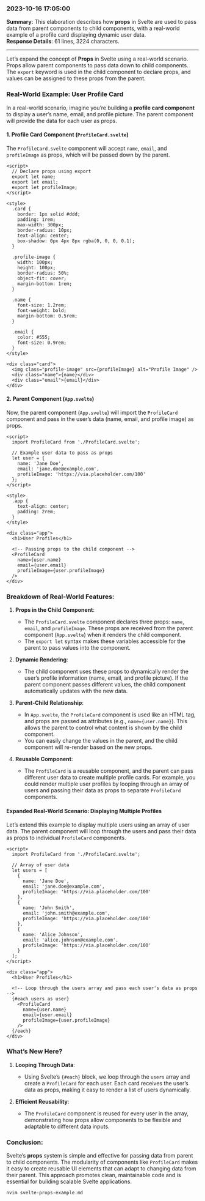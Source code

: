### 2023-10-16 17:05:00

**Summary**: This elaboration describes how **props** in Svelte are used to pass data from parent components to child components, with a real-world example of a profile card displaying dynamic user data.  
**Response Details**: 61 lines, 3224 characters.

---

Let’s expand the concept of **Props** in Svelte using a real-world scenario. Props allow parent components to pass data down to child components. The `export` keyword is used in the child component to declare props, and values can be assigned to these props from the parent.

### Real-World Example: User Profile Card

In a real-world scenario, imagine you’re building a **profile card component** to display a user’s name, email, and profile picture. The parent component will provide the data for each user as props.

#### 1. **Profile Card Component (`ProfileCard.svelte`)**

The `ProfileCard.svelte` component will accept `name`, `email`, and `profileImage` as props, which will be passed down by the parent.

```svelte
<script>
  // Declare props using export
  export let name;
  export let email;
  export let profileImage;
</script>

<style>
  .card {
    border: 1px solid #ddd;
    padding: 1rem;
    max-width: 300px;
    border-radius: 10px;
    text-align: center;
    box-shadow: 0px 4px 8px rgba(0, 0, 0, 0.1);
  }

  .profile-image {
    width: 100px;
    height: 100px;
    border-radius: 50%;
    object-fit: cover;
    margin-bottom: 1rem;
  }

  .name {
    font-size: 1.2rem;
    font-weight: bold;
    margin-bottom: 0.5rem;
  }

  .email {
    color: #555;
    font-size: 0.9rem;
  }
</style>

<div class="card">
  <img class="profile-image" src={profileImage} alt="Profile Image" />
  <div class="name">{name}</div>
  <div class="email">{email}</div>
</div>
```

#### 2. **Parent Component (`App.svelte`)**

Now, the parent component (`App.svelte`) will import the `ProfileCard` component and pass in the user’s data (name, email, and profile image) as props.

```svelte
<script>
  import ProfileCard from './ProfileCard.svelte';

  // Example user data to pass as props
  let user = {
    name: 'Jane Doe',
    email: 'jane.doe@example.com',
    profileImage: 'https://via.placeholder.com/100'
  };
</script>

<style>
  .app {
    text-align: center;
    padding: 2rem;
  }
</style>

<div class="app">
  <h1>User Profiles</h1>

  <!-- Passing props to the child component -->
  <ProfileCard
    name={user.name}
    email={user.email}
    profileImage={user.profileImage}
  />
</div>
```

### Breakdown of Real-World Features:

1. **Props in the Child Component**:

   - The `ProfileCard.svelte` component declares three props: `name`, `email`, and `profileImage`. These props are received from the parent component (`App.svelte`) when it renders the child component.
   - The `export let` syntax makes these variables accessible for the parent to pass values into the component.

2. **Dynamic Rendering**:

   - The child component uses these props to dynamically render the user’s profile information (name, email, and profile picture). If the parent component passes different values, the child component automatically updates with the new data.

3. **Parent-Child Relationship**:

   - In `App.svelte`, the `ProfileCard` component is used like an HTML tag, and props are passed as attributes (e.g., `name={user.name}`). This allows the parent to control what content is shown by the child component.
   - You can easily change the values in the parent, and the child component will re-render based on the new props.

4. **Reusable Component**:
   - The `ProfileCard` is a reusable component, and the parent can pass different user data to create multiple profile cards. For example, you could render multiple user profiles by looping through an array of users and passing their data as props to separate `ProfileCard` components.

#### Expanded Real-World Scenario: Displaying Multiple Profiles

Let’s extend this example to display multiple users using an array of user data. The parent component will loop through the users and pass their data as props to individual `ProfileCard` components.

```svelte
<script>
  import ProfileCard from './ProfileCard.svelte';

  // Array of user data
  let users = [
    {
      name: 'Jane Doe',
      email: 'jane.doe@example.com',
      profileImage: 'https://via.placeholder.com/100'
    },
    {
      name: 'John Smith',
      email: 'john.smith@example.com',
      profileImage: 'https://via.placeholder.com/100'
    },
    {
      name: 'Alice Johnson',
      email: 'alice.johnson@example.com',
      profileImage: 'https://via.placeholder.com/100'
    }
  ];
</script>

<div class="app">
  <h1>User Profiles</h1>

  <!-- Loop through the users array and pass each user's data as props -->
  {#each users as user}
    <ProfileCard
      name={user.name}
      email={user.email}
      profileImage={user.profileImage}
    />
  {/each}
</div>
```

### What’s New Here?

1. **Looping Through Data**:

   - Using Svelte’s `{#each}` block, we loop through the `users` array and create a `ProfileCard` for each user. Each card receives the user’s data as props, making it easy to render a list of users dynamically.

2. **Efficient Reusability**:
   - The `ProfileCard` component is reused for every user in the array, demonstrating how props allow components to be flexible and adaptable to different data inputs.

### Conclusion:

Svelte’s **props** system is simple and effective for passing data from parent to child components. The modularity of components like `ProfileCard` makes it easy to create reusable UI elements that can adapt to changing data from their parent. This approach promotes clean, maintainable code and is essential for building scalable Svelte applications.

```bash
nvim svelte-props-example.md
```
